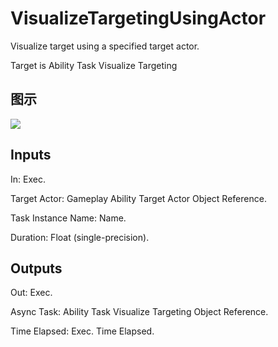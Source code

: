 # VisualizeTargetingUsingActor

Visualize target using a specified target actor.

Target is Ability Task Visualize Targeting

## 图示

![]($-20221218-17331853.png)

## Inputs

In: Exec.

Target Actor: Gameplay Ability Target Actor Object Reference.

Task Instance Name: Name.

Duration: Float (single-precision).  

## Outputs

Out: Exec.

Async Task: Ability Task Visualize Targeting Object Reference.

Time Elapsed: Exec. Time Elapsed.


